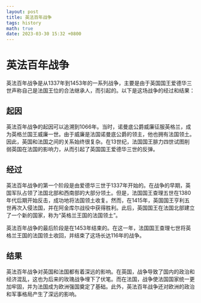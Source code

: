 ```yaml
---
layout: post
title: 英法百年战争
tags: history
math: true
date: 2023-03-30 15:32 +0800
---
```

# 英法百年战争

英法百年战争是从1337年到1453年的一系列战争，主要是由于英国国王爱德华三世声称自己是法国王位的合法继承人，而引起的。以下是这场战争的经过和结果：

## 起因

英法百年战争的起因可以追溯到1066年。当时，诺曼底公爵威廉征服英格兰，成为英格兰国王威廉一世。由于威廉是法国诺曼底公爵的领主，他也拥有法国领土。因此，英国和法国之间的关系始终很复杂。在13世纪，法国国王腓力四世试图削弱英国在法国的影响力，从而引起了英国国王爱德华三世的反弹。

## 经过

英法百年战争的第一个阶段是由爱德华三世于1337年开始的。在战争的早期，英国军队占领了法国北部和西南部的大部分领土。但是，法国国王查理五世在1380年代后期开始反击，成功地将法国领土收复。然而，在1415年，英国国王亨利五世再次入侵法国，并在阿金库尔战役中获得胜利。此后，英国国王在法国北部建立了一个新的国家，称为“英格兰王国的法国领土”。

英法百年战争的最后阶段是在1453年结束的。在这一年，法国国王查理七世将英格兰王国的法国领土收回，并结束了这场长达116年的战争。

## 结果

英法百年战争对英国和法国都有着深远的影响。在英国，战争导致了国内的政治和经济混乱，这也为后来的玫瑰战争埋下了伏笔。而在法国，战争使法国国家统一更加牢固，并为法国成为欧洲强国奠定了基础。此外，英法百年战争还对欧洲的政治和军事格局产生了深远的影响。